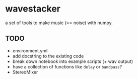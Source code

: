 # wavestacker
a set of tools to make music (== noise) with numpy.

## TODO
- environment.yml
- add docstring to the existing code
- break down notebook into example scripts (+ wav output)
- have a collection of functions like `delay` or `bandpass`?
- StereoMixer
